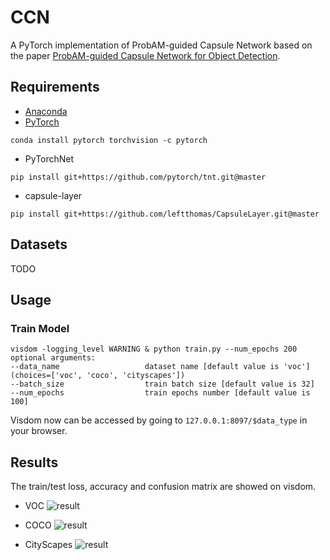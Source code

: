 # CCN
A PyTorch implementation of ProbAM-guided Capsule Network based on the paper [ProbAM-guided Capsule Network for Object Detection]().

## Requirements
- [Anaconda](https://www.anaconda.com/download/)
- [PyTorch](https://pytorch.org)
```
conda install pytorch torchvision -c pytorch
```
- PyTorchNet
```
pip install git+https://github.com/pytorch/tnt.git@master
```
- capsule-layer
```
pip install git+https://github.com/leftthomas/CapsuleLayer.git@master
```

## Datasets
TODO

## Usage
### Train Model
```
visdom -logging_level WARNING & python train.py --num_epochs 200
optional arguments:
--data_name                   dataset name [default value is 'voc'](choices=['voc', 'coco', 'cityscapes'])
--batch_size                  train batch size [default value is 32]
--num_epochs                  train epochs number [default value is 100]
```
Visdom now can be accessed by going to `127.0.0.1:8097/$data_type` in your browser.

## Results
The train/test loss, accuracy and confusion matrix are showed on visdom.

- VOC
![result](results/voc.png)

- COCO
![result](results/coco.png)

- CityScapes
![result](results/scityscapses.png)

